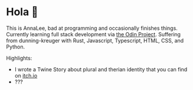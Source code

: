 # Hola 👋

This is AnnaLee, bad at programming and occasionally finishes things. Currently learning full stack development via [the Odin Project](https://www.theodinproject.com). Suffering from dunning-kreuger with Rust, Javascript, Typescript, HTML, CSS, and Python.

Highlights:
- I wrote a Twine Story about plural and therian identity that you can find on [itch.io](https://softannalee.itch.io/dogs)
- ???

